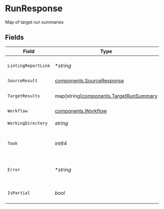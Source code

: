 # RunResponse

Map of target run summaries


## Fields

| Field                                                                                 | Type                                                                                  | Required                                                                              | Description                                                                           |
| ------------------------------------------------------------------------------------- | ------------------------------------------------------------------------------------- | ------------------------------------------------------------------------------------- | ------------------------------------------------------------------------------------- |
| `LintingReportLink`                                                                   | **string*                                                                             | :heavy_minus_sign:                                                                    | Link to the linting report                                                            |
| `SourceResult`                                                                        | [components.SourceResponse](../../models/components/sourceresponse.md)                | :heavy_check_mark:                                                                    | N/A                                                                                   |
| `TargetResults`                                                                       | map[string][components.TargetRunSummary](../../models/components/targetrunsummary.md) | :heavy_check_mark:                                                                    | Map of target results                                                                 |
| `Workflow`                                                                            | [components.Workflow](../../models/components/workflow.md)                            | :heavy_check_mark:                                                                    | N/A                                                                                   |
| `WorkingDirectory`                                                                    | *string*                                                                              | :heavy_check_mark:                                                                    | Working directory                                                                     |
| `Took`                                                                                | *int64*                                                                               | :heavy_check_mark:                                                                    | Time taken to run the workflow in milliseconds                                        |
| `Error`                                                                               | **string*                                                                             | :heavy_minus_sign:                                                                    | Error message if the run failed                                                       |
| `IsPartial`                                                                           | *bool*                                                                                | :heavy_check_mark:                                                                    | Whether the run was partial                                                           |